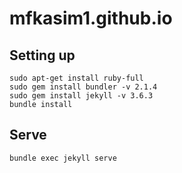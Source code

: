 # mfkasim1.github.io

## Setting up

    sudo apt-get install ruby-full
    sudo gem install bundler -v 2.1.4
    sudo gem install jekyll -v 3.6.3
    bundle install

## Serve

    bundle exec jekyll serve
